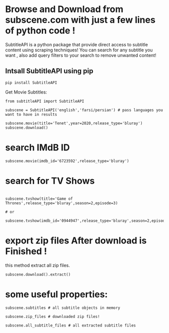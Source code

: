 # Browse and Download from subscene.com with just a few lines of python code !

SubtitleAPI is a python package that provide direct access to subtitle content using scraping techniques! You can search for any subtitle you want , also add query filters to your search to remove unwanted content!
## Intsall SubtitleAPI using pip
```
pip install SubtitleAPI
```
Get Movie Subtitles:
```
from subtitleAPI import SubtitleAPI

subscene = SubtitleAPI('english','farsi/persian') # pass languages you want to have in results

subscene.movie(title='Tenet',year=2020,release_type='bluray')
subscene.download()
```
# search IMdB ID
```
subscene.movie(imdb_id='6723592',release_type='bluray')
```
# search for TV Shows

```

subscene.tvshow(title='Game of Thrones',release_type='bluray',season=2,episode=3)

# or

subscene.tvshow(imdb_id='0944947',release_type='bluray',season=2,episode=3)

```
# export zip files After download is Finished !
this method extract all zip files.
```
subscene.download().extract()

```
# some useful properties:
```
subscene.subtitles # all subtitle objects in memory

subscene.zip_files # downloaded zip files!

subscene.all_subtitle_files # all extracted subtitle files

```
